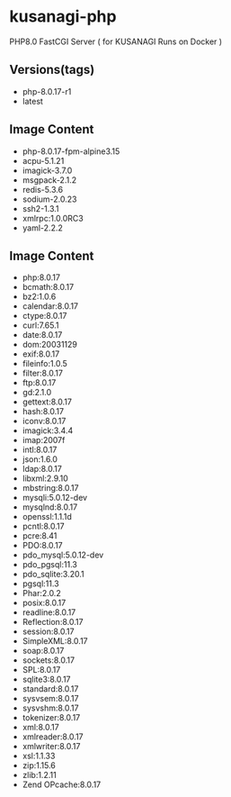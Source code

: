 # kusanagi-php
PHP8.0 FastCGI Server ( for KUSANAGI Runs on Docker )

## Versions(tags)
- php-8.0.17-r1
- latest

## Image Content
- php-8.0.17-fpm-alpine3.15
- acpu-5.1.21
- imagick-3.7.0
- msgpack-2.1.2
- redis-5.3.6
- sodium-2.0.23
- ssh2-1.3.1
- xmlrpc:1.0.0RC3
- yaml-2.2.2

## Image Content
- php:8.0.17
- bcmath:8.0.17
- bz2:1.0.6
- calendar:8.0.17
- ctype:8.0.17
- curl:7.65.1
- date:8.0.17
- dom:20031129
- exif:8.0.17
- fileinfo:1.0.5
- filter:8.0.17
- ftp:8.0.17
- gd:2.1.0
- gettext:8.0.17
- hash:8.0.17
- iconv:8.0.17
- imagick:3.4.4
- imap:2007f
- intl:8.0.17
- json:1.6.0
- ldap:8.0.17
- libxml:2.9.10
- mbstring:8.0.17
- mysqli:5.0.12-dev
- mysqlnd:8.0.17
- openssl:1.1.1d
- pcntl:8.0.17
- pcre:8.41
- PDO:8.0.17
- pdo_mysql:5.0.12-dev
- pdo_pgsql:11.3
- pdo_sqlite:3.20.1
- pgsql:11.3
- Phar:2.0.2
- posix:8.0.17
- readline:8.0.17
- Reflection:8.0.17
- session:8.0.17
- SimpleXML:8.0.17
- soap:8.0.17
- sockets:8.0.17
- SPL:8.0.17
- sqlite3:8.0.17
- standard:8.0.17
- sysvsem:8.0.17
- sysvshm:8.0.17
- tokenizer:8.0.17
- xml:8.0.17
- xmlreader:8.0.17
- xmlwriter:8.0.17
- xsl:1.1.33
- zip:1.15.6
- zlib:1.2.11
- Zend OPcache:8.0.17

